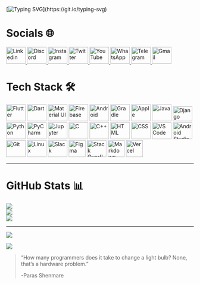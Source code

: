 [![Typing SVG](https://readme-typing-svg.demolab.com?font=Pacifico&size=35&pause=1000&vCenter=true&width=435&lines=Hello%2C+There!+%F0%9F%91%8B;This+is+Paras+Shenmare;Nice+to+meet+you!)](https://git.io/typing-svg)

# Socials 🌐

<div align="left">
  <a href="https://www.linkedin.com/in/parasshenmare" target="_blank" rel="noopener noreferrer">
    <img src="https://cdn.jsdelivr.net/gh/devicons/devicon/icons/linkedin/linkedin-original.svg" title="Linkedin" alt="Linkedin" height = 45 width = 52/>
  </a>
  <a href="https://discord.gg/YKjrPUU3" target="_blank" rel="noopener noreferrer">
    <img src="https://www.svgrepo.com/show/353655/discord-icon.svg" title="Discord" alt="Discord" height = 45 width = 52/>
  </a>
  <a href="https://www.instagram.com/paras_shenmare" target="_blank" rel="noopener noreferrer">
    <img src="https://www.svgrepo.com/show/452229/instagram-1.svg" title="Instagram" alt="Instagram" height = 45 width = 52/>
  </a>
  <a href="https://twitter.com/paras_shenmare" target="_blank" rel="noopener noreferrer">
    <img src="https://www.svgrepo.com/show/475689/twitter-color.svg" title="Twitter" alt="Twitter" height = 45 width = 52/>
  </a>
  <a href="https://www.youtube.com/@parasshenmare" target="_blank" rel="noopener noreferrer">
    <img src="https://www.svgrepo.com/show/475700/youtube-color.svg" title="YouTube" alt="YouTube" height = 45 width = 52/>
  </a>
  <a href="https://wa.me/918830620995" target="_blank" rel="noopener noreferrer">
    <img src="https://www.svgrepo.com/show/475692/whatsapp-color.svg" title="Whatsapp" alt="WhatsApp" height = 45 width = 52/>
  </a>
  <a href="https://t.me/parasshenmare" target="_blank" rel="noopener noreferrer">
    <img src="https://www.svgrepo.com/show/354443/telegram.svg" title="Telegram" alt="Telegram" height = 45 width = 52/>
  </a>
  <a href="https://mail.google.com/mail/?view=cm&source=mailto&to=shenmareparas@gmail.com" target="_blank" rel="noopener noreferrer">
    <img src="https://upload.wikimedia.org/wikipedia/commons/7/7e/Gmail_icon_%282020%29.svg" title="Gmail" alt="Gmail" height = 45 width = 52/>
  </a>
</div>

# Tech Stack 🛠️

<div align = "left">
  <img src="https://cdn.jsdelivr.net/gh/devicons/devicon/icons/flutter/flutter-original.svg" title="Flutter" alt="Flutter" height = 45 width = 52/>
  <img src="https://cdn.jsdelivr.net/gh/devicons/devicon/icons/dart/dart-original.svg" title="Dart" alt="Dart" height = 45 width = 52/>
  <img src="https://cdn.jsdelivr.net/gh/devicons/devicon/icons/materialui/materialui-original.svg" title="Material UI" alt="Material UI" height = 45 width = 52/>
  <img src="https://cdn.jsdelivr.net/gh/devicons/devicon/icons/firebase/firebase-plain.svg" title="Firebase"alt="Firebase" height = 45 width = 52/>
  <img src="https://cdn.jsdelivr.net/gh/devicons/devicon/icons/android/android-original.svg" title="Android" alt="Android" height = 45 width = 52/>
  <img src="https://cdn.jsdelivr.net/gh/devicons/devicon/icons/gradle/gradle-plain.svg" title="Gradle" alt="Gradle" height = 45 width = 52/>
  <img src="https://cdn.jsdelivr.net/gh/devicons/devicon/icons/apple/apple-original.svg" title="Apple" alt="Apple" height = 45 width = 52/>
  <img src="https://cdn.jsdelivr.net/gh/devicons/devicon/icons/java/java-original.svg" title="Java" alt="Java" height = 45 width = 52/>
  <img src="https://cdn.jsdelivr.net/gh/devicons/devicon/icons/django/django-plain.svg" title="Django" alt="Django" height="40" width="52"/>
  <img src="https://cdn.jsdelivr.net/gh/devicons/devicon/icons/python/python-original.svg" title="Python" alt="Python" height = 45 width = 52/>
  <img src="https://cdn.jsdelivr.net/gh/devicons/devicon/icons/pycharm/pycharm-original.svg" title="PyCharm" alt="PyCharm" height = 45 width = 52/>
  <img src="https://cdn.jsdelivr.net/gh/devicons/devicon/icons/jupyter/jupyter-original.svg" title="Jupyter" alt="Jupyter" height = 45 width = 52/>
  <img src="https://cdn.jsdelivr.net/gh/devicons/devicon/icons/c/c-original.svg" title="C" alt="C" height = 45 width = 52/>
  <img src="https://cdn.jsdelivr.net/gh/devicons/devicon/icons/cplusplus/cplusplus-original.svg" title="C++" alt="C++" height = 45 width = 52/>
  <img src="https://cdn.jsdelivr.net/gh/devicons/devicon/icons/html5/html5-original.svg" title="HTML" alt="HTML" height = 45 width = 52/>
  <img src="https://cdn.jsdelivr.net/gh/devicons/devicon/icons/css3/css3-original.svg" title="CSS" alt="CSS" height = 45 width = 52/>
  <img src="https://cdn.jsdelivr.net/gh/devicons/devicon/icons/vscode/vscode-original.svg" title="VS Code" alt="VS Code" height = 45 width = 52/>
  <img src="https://cdn.jsdelivr.net/gh/devicons/devicon/icons/androidstudio/androidstudio-original.svg" title="Android Studio" alt="Android Studio" height = 45 width = 52/>
  <img src="https://cdn.jsdelivr.net/gh/devicons/devicon/icons/git/git-original.svg" title="Git" alt="Git" height = 45 width = 52/>
  <img src="https://cdn.jsdelivr.net/gh/devicons/devicon/icons/linux/linux-original.svg" title="Linux" alt="Linux" height = 45 width = 52/>
  <img src="https://cdn.jsdelivr.net/gh/devicons/devicon/icons/slack/slack-original.svg" title="Slack" alt="Slack" height = 45 width = 52/>
  <img src="https://cdn.jsdelivr.net/gh/devicons/devicon/icons/figma/figma-original.svg" title="Figma" alt="Figma" height = 45 width = 45/>
  <img src="https://raw.githubusercontent.com/rahuldkjain/github-profile-readme-generator/master/src/images/icons/Social/stack-overflow.svg" title="Stack Overflow" alt="Stack Overflow" height = 45 width = 52/>
  <img src="https://cdn.jsdelivr.net/gh/devicons/devicon/icons/markdown/markdown-original.svg" title="Markdown" alt="Markdown" height = 45 width = 45/>
  <img src="https://www.svgrepo.com/show/361653/vercel-logo.svg" title="Vercel" alt="Vercel" height = 45 width = 45/>
</div>

---
# GitHub Stats 📊

![](https://github-readme-streak-stats.herokuapp.com/?user=shenmareparas&theme=dark&hide_border=false)<br/>
![](https://github-readme-stats-five-rust-41.vercel.app/api?username=shenmareparas&theme=dark&hide_border=false&include_all_commits=true&count_private=true)<br/>
![](https://github-readme-stats.vercel.app/api/top-langs/?username=shenmareparas&theme=dark&hide_border=false&include_all_commits=true&count_private=true&layout=pie)


---
![](https://visitcount.itsvg.in/api?id=shenmareparas&icon=0&color=12)

![](https://github-readme-activity-graph.vercel.app/graph?username=shenmareparas&theme=react-dark)

> “How many programmers does it take to change a light bulb? None, that’s a hardware problem.”
> 
> -Paras Shenmare
